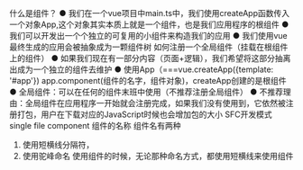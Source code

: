 什么是组件？
● 我们在一个vue项目中main.ts中，我们使用createApp函数传入一个对象App,这个对象其实本质上就是一个组件，也是我们应用程序的根组件
● 我们可以开发出一个个独立的可复用的小组件来构造我们的应用
● 我们使用vue最终生成的应用会被抽象成为一颗组件树
如何注册一个全局组件（挂载在根组件上的组件）
● 如果我们现在有一部分内容（页面+逻辑），我们希望将这部分抽离出成为一个独立的组件去维护
● 使用App（===vue.createApp({template: '#app'})  app.component(组件的名字，组件对象)，createApp创建的是根组件
● 全局组件：可以在任何的组件末班中使用（不推荐注册全局组件）
● 不推荐理由：全局组件在应用程序一开始就会注册完成，如果我们没有使用到，它依然被注册打包，用户在下载对应的JavaScript时候也会增加包的大小
SFC开发模式
single file component
组件的名称
组件名有两种
1. 使用短横线分隔符，
2. 使用驼峰命名
使用组件的时候，无论那种命名方式，都使用短横线来使用组件